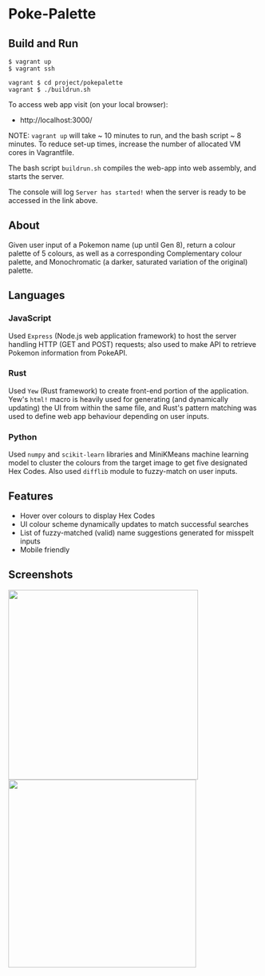 # Poke-Palette

## Build and Run
```
$ vagrant up
$ vagrant ssh

vagrant $ cd project/pokepalette
vagrant $ ./buildrun.sh
```
To access web app visit (on your local browser):
- http://localhost:3000/

NOTE: `vagrant up` will take ~ 10 minutes to run, and the bash script ~ 8 minutes. To reduce set-up times, increase the number of allocated VM cores in Vagrantfile.

The bash script `buildrun.sh` compiles the web-app into web assembly, and starts the server.

The console will log `Server has started!` when the server is ready to be accessed in the link above.


## About
Given user input of a Pokemon name (up until Gen 8), return a colour palette of 5 colours, as well as a corresponding Complementary colour palette, and Monochromatic (a darker, saturated variation of the original) palette.


## Languages
### JavaScript
Used `Express` (Node.js web application framework) to host the server handling HTTP (GET and POST) requests; also used to make API to retrieve Pokemon information from PokeAPI.

### Rust
Used `Yew` (Rust framework) to create front-end portion of the application. Yew's `html!` macro is heavily used for generating (and dynamically updating) the UI from within the same file, and Rust's pattern matching was used to define web app behaviour depending on user inputs.

### Python
Used `numpy` and `scikit-learn` libraries and MiniKMeans machine learning model to cluster the colours from the target image to get five designated Hex Codes. Also used `difflib` module to fuzzy-match on user inputs. 


## Features
- Hover over colours to display Hex Codes
- UI colour scheme dynamically updates to match successful searches
- List of fuzzy-matched (valid) name suggestions generated for misspelt inputs
- Mobile friendly


## Screenshots
<img src="https://images-wixmp-ed30a86b8c4ca887773594c2.wixmp.com/f/66a41c1e-090e-4d47-8425-248b3a68e4b3/de3h5ew-11cb5f68-6803-458e-a087-d078c6bc16e9.png?token=eyJ0eXAiOiJKV1QiLCJhbGciOiJIUzI1NiJ9.eyJzdWIiOiJ1cm46YXBwOiIsImlzcyI6InVybjphcHA6Iiwib2JqIjpbW3sicGF0aCI6IlwvZlwvNjZhNDFjMWUtMDkwZS00ZDQ3LTg0MjUtMjQ4YjNhNjhlNGIzXC9kZTNoNWV3LTExY2I1ZjY4LTY4MDMtNDU4ZS1hMDg3LWQwNzhjNmJjMTZlOS5wbmcifV1dLCJhdWQiOlsidXJuOnNlcnZpY2U6ZmlsZS5kb3dubG9hZCJdfQ.ZkdOKQ4sJlfAwcbEtauoEU9hfV_aEgCu-0Xtt9IHj5Y" width="380">

<img src="https://images-wixmp-ed30a86b8c4ca887773594c2.wixmp.com/f/66a41c1e-090e-4d47-8425-248b3a68e4b3/de3h5b0-332cb52b-169d-4edd-b6fd-a198e0e465b5.png?token=eyJ0eXAiOiJKV1QiLCJhbGciOiJIUzI1NiJ9.eyJzdWIiOiJ1cm46YXBwOiIsImlzcyI6InVybjphcHA6Iiwib2JqIjpbW3sicGF0aCI6IlwvZlwvNjZhNDFjMWUtMDkwZS00ZDQ3LTg0MjUtMjQ4YjNhNjhlNGIzXC9kZTNoNWIwLTMzMmNiNTJiLTE2OWQtNGVkZC1iNmZkLWExOThlMGU0NjViNS5wbmcifV1dLCJhdWQiOlsidXJuOnNlcnZpY2U6ZmlsZS5kb3dubG9hZCJdfQ.Mhxc8IK5zYfeBxvLAXFynYLprQtouEhdXdhQerCl_oI" width="376">